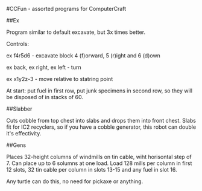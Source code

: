 #CCFun - assorted programs for ComputerCraft 

##Ex

Program similar to default excavate, but 3x times better.

Controls:

ex f4r5d6 - excavate block 4 (f)orward, 5 (r)ight and 6 (d)own

ex back, ex right, ex left - turn

ex x1y2z-3 - move relative to statring point

At start: put fuel in first row, put junk specimens in second row, so they will be disposed of in stacks of 60.

##Slabber

Cuts cobble from top chest into slabs and drops them into front chest.
Slabs fit for IC2 recyclers, so if you have a cobble generator, this robot can double it's effectivity.

##Gens

Places 32-height columns of windmills on tin cable, wiht horisontal step of 7. Can place up to 6 solumns at one load.
Load 128 mills per column in first 12 slots, 32 tin cable per column in slots 13-15 and any fuel in slot 16.

Any turtle can do this, no need for pickaxe or anything.